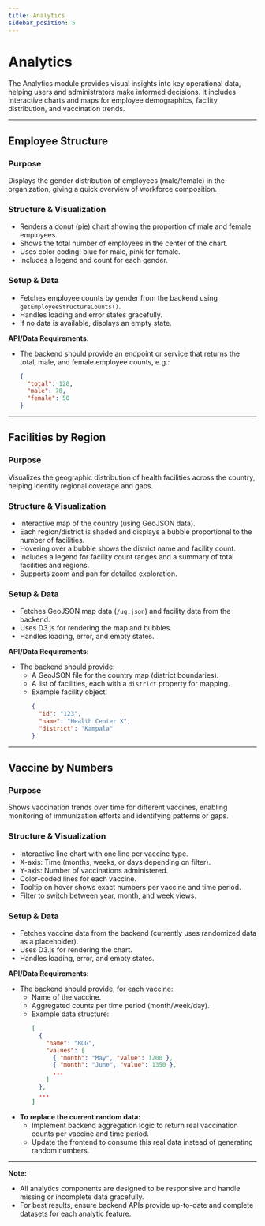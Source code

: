 ```yaml
---
title: Analytics
sidebar_position: 5
---
```


# Analytics

The Analytics module provides visual insights into key operational data, helping users and administrators make informed decisions. It includes interactive charts and maps for employee demographics, facility distribution, and vaccination trends.

---

## Employee Structure

### Purpose

Displays the gender distribution of employees (male/female) in the organization, giving a quick overview of workforce composition.

### Structure & Visualization

- Renders a donut (pie) chart showing the proportion of male and female employees.
- Shows the total number of employees in the center of the chart.
- Uses color coding: blue for male, pink for female.
- Includes a legend and count for each gender.

### Setup & Data

- Fetches employee counts by gender from the backend using `getEmployeeStructureCounts()`.
- Handles loading and error states gracefully.
- If no data is available, displays an empty state.

**API/Data Requirements:**
- The backend should provide an endpoint or service that returns the total, male, and female employee counts, e.g.:
  ```json
  {
    "total": 120,
    "male": 70,
    "female": 50
  }
  ```

---

## Facilities by Region

### Purpose

Visualizes the geographic distribution of health facilities across the country, helping identify regional coverage and gaps.

### Structure & Visualization

- Interactive map of the country (using GeoJSON data).
- Each region/district is shaded and displays a bubble proportional to the number of facilities.
- Hovering over a bubble shows the district name and facility count.
- Includes a legend for facility count ranges and a summary of total facilities and regions.
- Supports zoom and pan for detailed exploration.

### Setup & Data

- Fetches GeoJSON map data (`/ug.json`) and facility data from the backend.
- Uses D3.js for rendering the map and bubbles.
- Handles loading, error, and empty states.

**API/Data Requirements:**
- The backend should provide:
  - A GeoJSON file for the country map (district boundaries).
  - A list of facilities, each with a `district` property for mapping.
  - Example facility object:
    ```json
    {
      "id": "123",
      "name": "Health Center X",
      "district": "Kampala"
    }
    ```

---

## Vaccine by Numbers

### Purpose

Shows vaccination trends over time for different vaccines, enabling monitoring of immunization efforts and identifying patterns or gaps.

### Structure & Visualization

- Interactive line chart with one line per vaccine type.
- X-axis: Time (months, weeks, or days depending on filter).
- Y-axis: Number of vaccinations administered.
- Color-coded lines for each vaccine.
- Tooltip on hover shows exact numbers per vaccine and time period.
- Filter to switch between year, month, and week views.

### Setup & Data

- Fetches vaccine data from the backend (currently uses randomized data as a placeholder).
- Uses D3.js for rendering the chart.
- Handles loading, error, and empty states.

**API/Data Requirements:**
- The backend should provide, for each vaccine:
  - Name of the vaccine.
  - Aggregated counts per time period (month/week/day).
  - Example data structure:
    ```json
    [
      {
        "name": "BCG",
        "values": [
          { "month": "May", "value": 1200 },
          { "month": "June", "value": 1350 },
          ...
        ]
      },
      ...
    ]
    ```
- **To replace the current random data:**
  - Implement backend aggregation logic to return real vaccination counts per vaccine and time period.
  - Update the frontend to consume this real data instead of generating random numbers.

---

**Note:**
- All analytics components are designed to be responsive and handle missing or incomplete data gracefully.
- For best results, ensure backend APIs provide up-to-date and complete datasets for each analytic feature.
